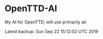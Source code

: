 # OpenTTD-AI
My AI for OpenTTD, will use primarily air

Latest backup: Sun Sep 22 15:12:02 UTC 2019
